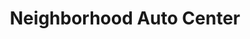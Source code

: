 ---
title: "Neighborhood Auto Center"
url: /lithia-springs/neighborhood-auto-center/
shop: Autowerkstatt
---